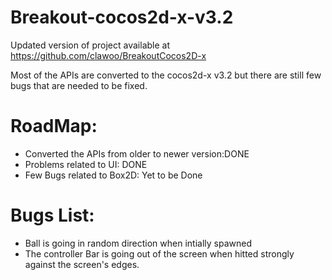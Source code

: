 Breakout-cocos2d-x-v3.2
=======================

Updated version of project available at https://github.com/clawoo/BreakoutCocos2D-x

Most of the APIs are converted to the cocos2d-x v3.2 but there are still few bugs that are needed to be fixed.

# RoadMap:
* Converted the APIs from older to newer version:DONE
* Problems related to UI: DONE
* Few Bugs related to Box2D: Yet to be Done

# Bugs List:
* Ball is going in random direction when intially spawned
* The controller Bar is going out of the screen when hitted strongly against the screen's edges.
